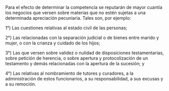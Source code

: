 Para el efecto de determinar la competencia se reputarán de mayor cuantía los negocios que versen sobre materias que no estén sujetas a una determinada apreciación pecuniaria. Tales son, por ejemplo:

1°) Las cuestiones relativas al estado civil de las personas;

2°) Las relacionadas con la separación judicial o de bienes entre marido y mujer, o con la crianza y cuidado de los hijos;

3°) Las que versen sobre validez o nulidad de disposiciones testamentarias, sobre petición de herencia, o sobre apertura y protocolización de un testamento y demás relacionadas con la apertura de la sucesión; y

4°) Las relativas al nombramiento de tutores y curadores, a la administración de estos funcionarios, a su responsabilidad, a sus excusas y a su remoción.